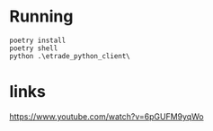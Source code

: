 # Running

    poetry install
    poetry shell
    python .\etrade_python_client\

# links

https://www.youtube.com/watch?v=6pGUFM9yqWo